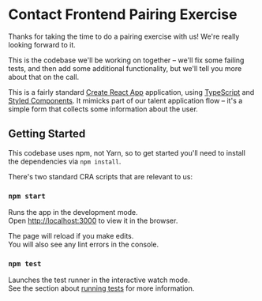 # Contact Frontend Pairing Exercise

Thanks for taking the time to do a pairing exercise with us! We're really looking forward to it.

This is the codebase we'll be working on together – we'll fix some failing tests, and then add some additional functionality, but we'll tell you more about that on the call.

This is a fairly standard [Create React App](https://github.com/facebook/create-react-app) application, using [TypeScript](https://www.typescriptlang.org/) and [Styled Components](https://styled-components.com/). It mimicks part of our talent application flow – it's a simple form that collects some information about the user.

## Getting Started

This codebase uses npm, not Yarn, so to get started you'll need to install the dependencies via `npm install`.

There's two standard CRA scripts that are relevant to us:

### `npm start`

Runs the app in the development mode.<br />
Open [http://localhost:3000](http://localhost:3000) to view it in the browser.

The page will reload if you make edits.<br />
You will also see any lint errors in the console.

### `npm test`

Launches the test runner in the interactive watch mode.<br />
See the section about [running tests](https://facebook.github.io/create-react-app/docs/running-tests) for more information.
